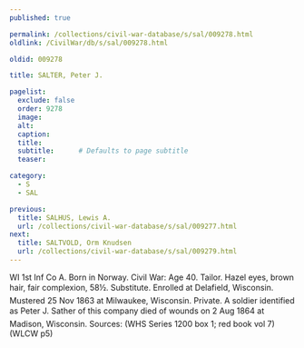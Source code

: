 ```yaml
---
published: true

permalink: /collections/civil-war-database/s/sal/009278.html
oldlink: /CivilWar/db/s/sal/009278.html

oldid: 009278

title: SALTER, Peter J.

pagelist:
  exclude: false
  order: 9278
  image: 
  alt:
  caption:
  title:
  subtitle:      # Defaults to page subtitle
  teaser:

category: 
  - S 
  - SAL

previous:
  title: SALHUS, Lewis A.
  url: /collections/civil-war-database/s/sal/009277.html  
next:
  title: SALTVOLD, Orm Knudsen
  url: /collections/civil-war-database/s/sal/009279.html   
---
```

WI 1st Inf Co A. Born in Norway. Civil War: Age 40. Tailor. Hazel eyes, brown hair, fair complexion, 5&#146;8&frac12;&#148;. Substitute. Enrolled at Delafield, Wisconsin. Mustered 25 Nov 1863 at Milwaukee, Wisconsin. Private. A soldier identified as &#147;Peter J. Sather&#148; of this company died of wounds on 2 Aug 1864 at Madison, Wisconsin. Sources: (WHS Series 1200 box 1; red book vol 7) (WLCW p5)